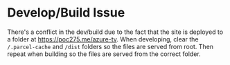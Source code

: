 # Develop/Build Issue
There's a conflict in the dev/build due to the fact that the site is deployed to a folder at https://poc275.me/azure-tv. When developing, clear the `/.parcel-cache` and `/dist` folders so the files are served from root. Then repeat when building so the files are served from the correct folder.

